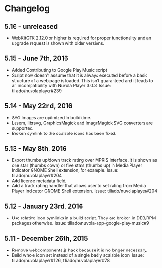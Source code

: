 Changelog
=========

5.16 - unreleased
---------------------

  * WebKitGTK 2.12.0 or higher is required for proper functionality and an upgrade request is shown with older versions.

5.15 - June 7th, 2016
---------------------

  * Added Contributing to Google Play Music script
  * Script now doesn't assume that it is always executed before a basic structure of a web page is loaded. This isn't
    guaranteed and it leads to an incompatibility with Nuvola Player 3.0.3. Issue: tiliado/nuvolaplayer#239

5.14 - May 22nd, 2016
---------------------

  * SVG images are optimized in build time.
  * Lasem, librsvg, GraphicsMagick and ImageMagick SVG converters are supported.
  * Broken symlink to the scalable icons has been fixed.
  
5.13 - May 8th, 2016
--------------------

  * Export thumbs up/down track rating over MPRIS interface. It is shown as one star (thumbs down) or five stars
    (thumbs up) in Media Player Indicator GNOME Shell extension, for example. Issue: tiliado/nuvolaplayer#204
  * Add license metadata field.
  * Add a track rating handler that allows user to set rating from Media Player Indicator GNOME Shell extension.
    Issue: tiliado/nuvolaplayer#204

5.12 - January 23rd, 2016
-------------------------

  * Use relative icon symlinks in a build script. They are broken in DEB/RPM packages otherwise.
    Issue: tiliado/nuvola-app-google-play-music#9

5.11 - December 26th, 2015
--------------------------

  * Remove webcomponents.js hack because it is no longer necessary.
  * Build whole icon set instead of a single badly scalable icon.
    Issue: tiliado/nuvolaplayer#126, tiliado/nuvolaplayer#78
